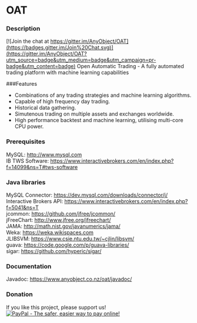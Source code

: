 # OAT
### Description

[![Join the chat at https://gitter.im/AnyObject/OAT](https://badges.gitter.im/Join%20Chat.svg)](https://gitter.im/AnyObject/OAT?utm_source=badge&utm_medium=badge&utm_campaign=pr-badge&utm_content=badge)
Open Automatic Trading - A fully automated trading platform with machine learning capabilities

###Features
  - Combinations of any trading strategies and machine learning algorithms.
  - Capable of high frequency day trading.
  - Historical data gathering.
  - Simutenous trading on multiple assets and exchanges worldwide.
  - High performance backtest and machine learning, utilising multi-core CPU power.
  
### Prerequisites
MySQL: http://www.mysql.com  
IB TWS Software: https://www.interactivebrokers.com/en/index.php?f=14099&ns=T#tws-software  

### Java libraries
MySQL Connector: https://dev.mysql.com/downloads/connector/j/  
Interactive Brokers API: https://www.interactivebrokers.com/en/index.php?f=5041&ns=T  
jcommon: https://github.com/jfree/jcommon/  
jFreeChart: http://www.jfree.org/jfreechart/  
JAMA: http://math.nist.gov/javanumerics/jama/  
Weka: https://weka.wikispaces.com  
JLIBSVM: https://www.csie.ntu.edu.tw/~cjlin/libsvm/  
guava: https://code.google.com/p/guava-libraries/  
sigar: https://github.com/hyperic/sigar/

### Documentation 
Javadoc: https://www.anyobject.co.nz/oat/javadoc/

### Donation
If you like this project, please support us!  
<a href="https://www.paypal.com/cgi-bin/webscr?cmd=_donations&business=P5EB9ST7TBQ2U&lc=NZ&item_name=Open%20Auto%20Trading%20%28OAT%29&item_number=OAT&currency_code=USD&bn=PP%2dDonationsBF%3abtn_donateCC_LG%2egif%3aNonHosted"><img src="https://www.paypalobjects.com/en_US/i/btn/btn_donateCC_LG.gif"
border="0" name="submit" alt="PayPal - The safer, easier way to pay online!"/></a>
